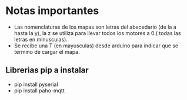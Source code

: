 # Notas importantes

* Las nomenclaturas de los mapas son letras del abecedario (de la a hasta la y), la z se utiliza para llevar todos los motores a 0.( todas las letras en minusculas).
* Se recibe una T (en mayusculas) desde arduino para indicar que se termino de cargar el mapa.


## Librerias pip a instalar
* pip install pyserial
* pip install paho-mqtt